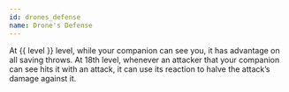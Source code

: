 ```yaml
---
id: drones_defense
name: Drone's Defense
---
```

At {{ level }} level, while your companion can see you, it has advantage on all saving throws.
At 18th level, whenever an attacker that your companion can see hits it with an attack, it can use its reaction to halve the attack’s damage against it.